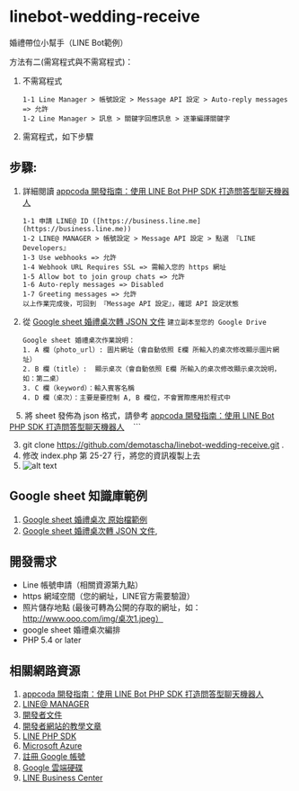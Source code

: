 linebot-wedding-receive
==

婚禮帶位小幫手（LINE Bot範例）

方法有二(需寫程式與不需寫程式)：

1. 不需寫程式
    
    ```
    1-1 Line Manager > 帳號設定 > Message API 設定 > Auto-reply messages => 允許
    1-2 Line Manager > 訊息 > 關鍵字回應訊息 > 逐筆編譯關鍵字
    ```


2. 需寫程式，如下步驟

## 步驟:

1. 詳細閱讀 [appcoda 開發指南：使用 LINE Bot PHP SDK 打造問答型聊天機器人](https://www.appcoda.com.tw/line-chatbot-sdk/)

    ```
    1-1 申請 LINE@ ID ([https://business.line.me](https://business.line.me))
    1-2 LINE@ MANAGER > 帳號設定 > Message API 設定 > 點選 『LINE Developers』
    1-3 Use webhooks => 允許
    1-4 Webhook URL Requires SSL => 需輸入您的 https 網址
    1-5 Allow bot to join group chats => 允許
    1-6 Auto-reply messages => Disabled
    1-7 Greeting messages => 允許
    以上作業完成後，可回到 『Message API 設定』，確認 API 設定狀態    
    ```

2. 從 [Google sheet 婚禮桌次轉 JSON 文件](https://docs.google.com/spreadsheets/d/16uXte1K6TQWZeiR_X1OquJD98T6SuUNbgqLYfiid1fY/edit#gid=0) `建立副本至您的 Google Drive`

    ```
    Google sheet 婚禮桌次作業說明：
    1. A 欄（photo_url）: 圖片網址（會自動依照 E欄 所輸入的桌次修改顯示圖片網址）
    2. B 欄（title）:  顯示桌次（會自動依照 E欄 所輸入的桌次修改顯示桌次說明，如：第二桌）
    3. C 欄（keyword）：輸入賓客名稱
    4. D 欄（桌次）：主要是要控制 A, B 欄位，不會實際應用於程式中
    5. 將 sheet 發佈為 json 格式，請參考 [appcoda 開發指南：使用 LINE Bot PHP SDK 打造問答型聊天機器人](https://www.appcoda.com.tw/line-chatbot-sdk/)
    ```

3. git clone https://github.com/demotascha/linebot-wedding-receive.git . 
4. 修改 index.php 第 25-27 行，將您的資訊複製上去
5. ![alt text](https://storage.googleapis.com/demotascha/example.png)


## Google sheet 知識庫範例

1. [Google sheet 婚禮桌次 原始檔範例](https://docs.google.com/spreadsheets/d/16uXte1K6TQWZeiR_X1OquJD98T6SuUNbgqLYfiid1fY/edit#gid=0)
2. [Google sheet 婚禮桌次轉 JSON 文件](https://spreadsheets.google.com/feeds/list/16uXte1K6TQWZeiR_X1OquJD98T6SuUNbgqLYfiid1fY/od6/public/values?alt=json), 

## 開發需求

- Line 帳號申請（相關資源第九點）
- https 網域空間（您的網址，LINE官方需要驗證）
- 照片儲存地點 (最後可轉為公開的存取的網址，如：http://www.ooo.com/img/桌次1.jpeg）
- google sheet 婚禮桌次編排
- PHP 5.4 or later

## 相關網路資源

1. [appcoda 開發指南：使用 LINE Bot PHP SDK 打造問答型聊天機器人](https://www.appcoda.com.tw/line-chatbot-sdk/)
2. [LINE@ MANAGER](https://admin-official.line.me/)
3. [開發者文件](https://devdocs.line.me/)
4. [開發者網站的教學文章](https://developers.line.me/messaging-api/getting-started)
5. [LINE PHP SDK](https://github.com/line/line-bot-sdk-php)
6. [Microsoft Azure](https://azure.microsoft.com/zh-tw/free/)
7. [註冊 Google 帳號](https://accounts.google.com/SignUp?hl=zh-TW)
8. [Google 雲端硬碟](https://drive.google.com/drive/)
9. [LINE Business Center](https://business.line.me/auth)
